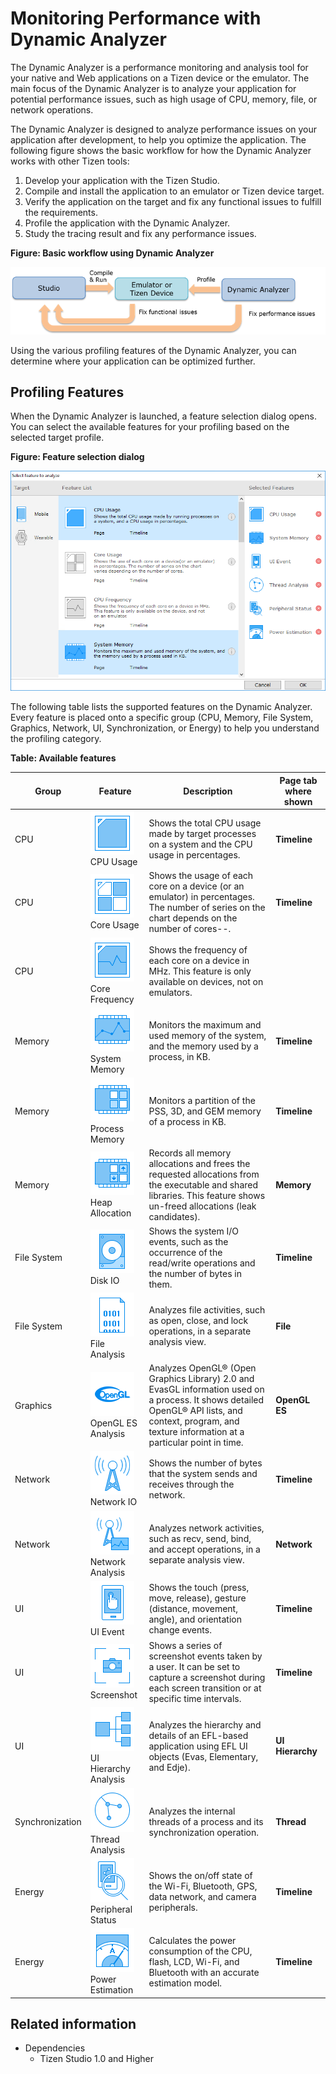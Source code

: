 # Monitoring Performance with Dynamic Analyzer

The Dynamic Analyzer is a performance monitoring and analysis tool for your native and Web applications on a Tizen device or the emulator. The main focus of the Dynamic Analyzer is to analyze your application for potential performance issues, such as high usage of CPU, memory, file, or network operations.

The Dynamic Analyzer is designed to analyze performance issues on your application after development, to help you optimize the application. The following figure shows the basic workflow for how the Dynamic Analyzer works with other Tizen tools:

1. Develop your application with the Tizen Studio.
2. Compile and install the application to an emulator or Tizen device target.
3. Verify the application on the target and fix any functional issues to fulfill the requirements.
4. Profile the application with the Dynamic Analyzer.
5. Study the tracing result and fix any performance issues.

**Figure: Basic workflow using Dynamic Analyzer**

![Basic workflow using Dynamic Analyzer](./media/dynamic_analyzer_basic_workflow.png)

Using the various profiling features of the Dynamic Analyzer, you can determine where your application can be optimized further.

## Profiling Features

When the Dynamic Analyzer is launched, a feature selection dialog opens. You can select the available features for your profiling based on the selected target profile.

**Figure: Feature selection dialog**

![Feature selection dialog](./media/dynamic_analyzer_feature_selection.png)

The following table lists the supported features on the Dynamic Analyzer. Every feature is placed onto a specific group (CPU, Memory, File System, Graphics, Network, UI, Synchronization, or Energy) to help you understand the profiling category.

**Table: Available features**

| Group           | Feature                                  | Description                              | Page tab where shown |
|-----------------|------------------------------------------|------------------------------------------|----------------------|
| CPU             | ![CPU Usage](./media/dynamic_analyzer_cpu_usage.png) <br>CPU Usage | Shows the total CPU usage made by target processes on a system and the CPU usage in percentages. | **Timeline** |
| CPU             | ![Core Usage](./media/dynamic_analyzer_core_usage.png) <br>Core Usage | Shows the usage of each core on a device (or an emulator) in percentages. The number of series on the chart depends on the number of cores--. | **Timeline** |
| CPU             | ![Core Frequency](./media/dynamic_analyzer_core_frequency.png) <br>Core Frequency | Shows the frequency of each core on a device in MHz. This feature is only available on devices, not on emulators. |                      |
| Memory          | ![System Memory](./media/dynamic_analyzer_system_memory.png) <br>System Memory | Monitors the maximum and used memory of the system, and the memory used by a process, in KB. | **Timeline** |
| Memory          | ![Process Memory](./media/dynamic_analyzer_process_memory.png) <br>Process Memory | Monitors a partition of the PSS, 3D, and GEM memory of a process in KB. | **Timeline** |
| Memory          | ![Heap Allocation](./media/dynamic_analyzer_heap_allocation.png) <br>Heap Allocation | Records all memory allocations and frees the requested allocations from the executable and shared libraries. This feature shows un-freed allocations (leak candidates). | **Memory** |
| File System     | ![Disk IO](./media/dynamic_analyzer_disk_io.png) <br>Disk IO | Shows the system I/O events, such as the occurrence of the read/write operations and the number of bytes in them. | **Timeline** |
| File System     | ![File Analysis](./media/dynamic_analyzer_file_analysis.png) <br>File Analysis | Analyzes file activities, such as open, close, and lock operations, in a separate analysis view. | **File** |
| Graphics        | ![OpenGL ES Analysis](./media/dynamic_analyzer_opengl.png) <br>OpenGL ES Analysis | Analyzes OpenGL&reg; (Open Graphics Library) 2.0 and EvasGL information used on a process. It shows detailed OpenGL&reg; API lists, and context, program, and texture information at a particular point in time. | **OpenGL ES** |
| Network         | ![Network IO](./media/dynamic_analyzer_network_io.png) <br>Network IO | Shows the number of bytes that the system sends and receives through the network. | **Timeline** |
| Network         | ![Network Analysis](./media/dynamic_analyzer_network_analysis.png) <br>Network Analysis | Analyzes network activities, such as recv, send, bind, and accept operations, in a separate analysis view. | **Network** |
| UI              | ![UI Event](./media/dynamic_analyzer_UI_event.png) <br>UI Event | Shows the touch (press, move, release), gesture (distance, movement, angle), and orientation change events. | **Timeline** |
| UI              | ![Screenshot](./media/dynamic_analyzer_screenshot.png) <br>Screenshot | Shows a series of screenshot events taken by a user. It can be set to capture a screenshot during each screen transition or at specific time intervals. | **Timeline** |
| UI                | ![UI Hierarchy Analysis](./media/dynamic_analyzer_UI_hierarchy.png) <br>UI Hierarchy Analysis | Analyzes the hierarchy and details of an EFL-based application using EFL UI objects (Evas, Elementary, and Edje). | **UI Hierarchy** |
| Synchronization | ![Thread Analysis](./media/dynamic_analyzer_thread_analysis.png) <br>Thread Analysis | Analyzes the internal threads of a process and its synchronization operation. | **Thread** |
| Energy          | ![Peripheral Status](./media/dynamic_analyzer_peripheral_status.png) <br>Peripheral Status | Shows the on/off state of the Wi-Fi, Bluetooth, GPS, data network, and camera peripherals. | **Timeline** |
| Energy          | ![Power Estimation](./media/dynamic_analyzer_power_estimation.png) <br>Power Estimation | Calculates the power consumption of the CPU, flash, LCD, Wi-Fi, and Bluetooth with an accurate estimation model. | **Timeline** |

## Related information
* Dependencies
  - Tizen Studio 1.0 and Higher
